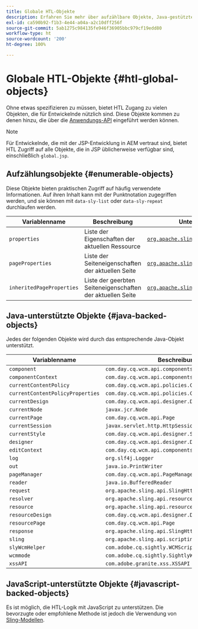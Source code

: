```yaml
---
title: Globale HTL-Objekte
description: Erfahren Sie mehr über aufzählbare Objekte, Java-gestützte Objekte und JavaScript-gestützte Objekte in HTL.
exl-id: ca590b92-f1b3-4e44-a04a-a2c10dff256f
source-git-commit: 5ab1275c984135fe946f36905bbc979cf19edd80
workflow-type: ht
source-wordcount: '200'
ht-degree: 100%

---
```



# Globale HTL-Objekte {#htl-global-objects}

Ohne etwas spezifizieren zu müssen, bietet HTL Zugang zu vielen Objekten, die für Entwickelnde nützlich sind. Diese Objekte kommen zu denen hinzu, die über die [Anwendungs-API](java-use-api.md) eingeführt werden können.

>[!NOTE]
>
>Für Entwickelnde, die mit der JSP-Entwicklung in AEM vertraut sind, bietet HTL Zugriff auf alle Objekte, die in JSP üblicherweise verfügbar sind, einschließlich `global.jsp`.

## Aufzählungsobjekte {#enumerable-objects}

Diese Objekte bieten praktischen Zugriff auf häufig verwendete Informationen. Auf ihren Inhalt kann mit der Punktnotation zugegriffen werden, und sie können mit `data-sly-list` oder `data-sly-repeat` durchlaufen werden.

| Variablenname | Beschreibung | Unterstützt durch |
|--- |--- |--- |
| `properties` | Liste der Eigenschaften der aktuellen Ressource | [`org.apache.sling.api.resource.ValueMap`](https://developer.adobe.com/experience-manager/reference-materials/6-5/javadoc/org/apache/sling/api/resource/ValueMap.html) |
| `pageProperties` | Liste der Seiteneigenschaften der aktuellen Seite | [`org.apache.sling.api.resource.ValueMap`](https://developer.adobe.com/experience-manager/reference-materials/6-5/javadoc/org/apache/sling/api/resource/ValueMap.html) |
| `inheritedPageProperties` | Liste der geerbten Seiteneigenschaften der aktuellen Seite | [`org.apache.sling.api.resource.ValueMap`](https://developer.adobe.com/experience-manager/reference-materials/6-5/javadoc/org/apache/sling/api/resource/ValueMap.html) |

## Java-unterstützte Objekte {#java-backed-objects}

Jedes der folgenden Objekte wird durch das entsprechende Java-Objekt unterstützt.

| Variablenname | Beschreibung |
|---|---|
| `component` | `com.day.cq.wcm.api.components.Component` |
| `componentContext` | `com.day.cq.wcm.api.components.ComponentContext` |
| `currentContentPolicy` | `com.day.cq.wcm.api.policies.ContentPolicy` |
| `currentContentPolicyProperties` | `com.day.cq.wcm.api.policies.ContentPolicy` |
| `currentDesign` | `com.day.cq.wcm.api.designer.Design` |
| `currentNode` | `javax.jcr.Node` |
| `currentPage` | `com.day.cq.wcm.api.Page` |
| `currentSession` | `javax.servlet.http.HttpSession` |
| `currentStyle` | `com.day.cq.wcm.api.designer.Style` |
| `designer` | `com.day.cq.wcm.api.designer.Designer` |
| `editContext` | `com.day.cq.wcm.api.components.EditContext` |
| `log` | `org.slf4j.Logger` |
| `out` | `java.io.PrintWriter` |
| `pageManager` | `com.day.cq.wcm.api.PageManager` |
| `reader` | `java.io.BufferedReader` |
| `request` | `org.apache.sling.api.SlingHttpServletRequest` |
| `resolver` | `org.apache.sling.api.resource.ResourceResolver` |
| `resource` | `org.apache.sling.api.resource.Resource` |
| `resourceDesign` | `com.day.cq.wcm.api.designer.Design` |
| `resourcePage` | `com.day.cq.wcm.api.Page` |
| `response` | `org.apache.sling.api.SlingHttpServletResponse` |
| `sling` | `org.apache.sling.api.scripting.SlingScriptHelper` |
| `slyWcmHelper` | `com.adobe.cq.sightly.WCMScriptHelper` |
| `wcmmode` | `com.adobe.cq.sightly.SightlyWCMMode` |
| `xssAPI` | `com.adobe.granite.xss.XSSAPI` |

## JavaScript-unterstützte Objekte {#javascript-backed-objects}

Es ist möglich, die HTL-Logik mit JavaScript zu unterstützen. Die bevorzugte oder empfohlene Methode ist jedoch die Verwendung von [Sling-Modellen](https://sling.apache.org/documentation/bundles/models.html).
